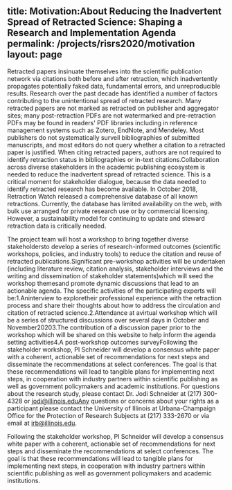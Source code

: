 
title: Motivation:About Reducing the Inadvertent Spread of Retracted Science: Shaping a Research and Implementation Agenda
permalink: /projects/risrs2020/motivation
layout: page
------

Retracted papers insinuate themselves into the scientific publication network via citations both before and after retraction, which inadvertently propagates potentially faked data, fundamental errors, and unreproducible results. Research over the past decade has identified a number of factors contributing to the unintentional spread of retracted research. Many retracted papers are not marked as retracted on publisher and aggregator sites; many post-retraction PDFs are not watermarked and pre-retraction PDFs may be found in readers' PDF libraries including in reference management systems such as Zotero, EndNote, and Mendeley. Most publishers do not systematically surveil bibliographies of submitted manuscripts, and most editors do not query whether a citation to a retracted paper is justified. When citing retracted papers, authors are not required to identify retraction status in bibliographies or in-text citations.Collaboration across diverse stakeholders in the academic publishing ecosystem is needed to reduce the inadvertent spread of retracted science. This is a critical moment for stakeholder dialogue, because the data needed to identify retracted research has become available. In October 2018, Retraction Watch released a comprehensive database of all known retractions. Currently, the database has limited availability on the web, with bulk use arranged for private research use or by commercial licensing. However, a sustainability model for continuing to update and steward retraction data is critically needed. 

The project team will host a workshop to bring together diverse stakeholdersto develop a series of research-informed outcomes (scientific workshops, policies, and industry tools) to reduce the citation and reuse of retracted publications.Significant pre-workshop activities will be undertaken (including literature review, citation analysis, stakeholder interviews and the writing and dissemination of stakeholder statements)which will seed the workshop themesand promote dynamic discussions that lead to an actionable agenda. The specific activities of the participating experts will be:1.Aninterview to exploretheir professional experience with the retraction process and share their thoughts about how to address the circulation and citation of retracted science.2.Attendance at avirtual workshop which will be a series of structured discussions over several days in October and November20203.The contribution of a discussion paper prior to the workshop which will be shared on this website to help inform the agenda setting activities4.A post-workshop outcomes surveyFollowing the stakeholder workshop, PI Schneider will develop a consensus white paper with a coherent, actionable set of recommendations for next steps and disseminate the recommendations at select conferences. The goal is that these recommendations will lead to tangible plans for implementing next steps, in cooperation with industry partners within scientific publishing as well as government policymakers and academic institutions. For questions about the research study, please contact Dr. Jodi Schneider at (217) 300-4328 or jodi@illinois.eduAny questions or concerns about your rights as a participant please contact the University of Illinois at Urbana-Champaign Office for the Protection of Research Subjects at (217) 333-2670 or via email at irb@illinois.edu.

Following the stakeholder workshop, PI Schneider will develop a consensus white paper with a coherent, actionable set of recommendations for next steps and disseminate the recommendations at select conferences. The goal is that these recommendations will lead to tangible plans for implementing next steps, in cooperation with industry partners within scientific publishing as well as government policymakers and academic institutions.
